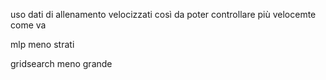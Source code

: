 uso dati di allenamento velocizzati così da poter controllare più velocemte come va

mlp meno strati

gridsearch meno grande

